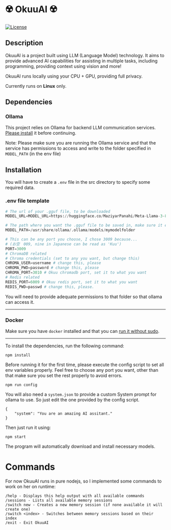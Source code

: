 # ☢️ OkuuAI ☢️

[![License](https://img.shields.io/badge/license-MIT-blue.svg)](https://opensource.org/licenses/MIT)

## Description

OkuuAI is a project built using LLM (Language Model) technology. It aims to provide advanced AI capabilities for assisting in multiple tasks, including programming, providing context using vision and more!

OkuuAI runs locally using your CPU + GPU, providing full privacy.

Currently runs on **Linux** only.

## Dependencies

### Ollama

This project relies on Ollama for backend LLM communication services. [Please install](https://ollama.com) it before continuing.

Note: Please make sure you are running the Ollama service and that the service has permissions to access and write to the folder specified in `MODEL_PATH` (in the env file)

## Installation

You will have to create a `.env` file in the src directory to specify some required data.

### .env file template
```python
# The url of your .gguf file, to be downloaded
MODEL_URL=MODEL_URL=https://huggingface.co/MaziyarPanahi/Meta-Llama-3-8B-Instruct-GGUF/resolve/main/Meta-Llama-3-8B-Instruct.Q6_K.gguf?download=true

# The path where you want the .gguf file to be saved in, make sure it exists!
MODEL_PATH=/usr/share/ollama/.ollama/models/mymodelfolder

# This can be any port you choose, I chose 3009 because... 
# (お空　009, nine in Japanese can be read as 'Kuu')
PORT=3009
# ChromaDB related
# Chroma credentials (set to any you want, but change this)
CHROMA_USER=username # change this, please
CHROMA_PWD=password # change this, please
CHROMA_PORT=3010 # Okuu chromadb port, set it to what you want
# Redis related
REDIS_PORT=6009 # Okuu redis port, set it to what you want
REDIS_PWD=passwd # change this, please.
```

You will need to provide adequate permissions to that folder so that ollama can access it.

---

### Docker

Make sure you have `docker` installed and that you can [run it without sudo](https://docs.docker.com/engine/install/linux-postinstall/).

---

To install the dependencies, run the following command:

```
npm install
```

Before running it for the first time, please execute the config script to set all env variables properly. Feel free to choose any port you want, other than that make sure you set the rest properly to avoid errors.

```
npm run config
```

You will also need a `system.json` to provide a custom System prompt for ollama to use. So just edit the one provided by the config script.

```
{
    "system": "You are an amazing AI assitant."
}
```

Then just run it using:

```
npm start
```

The program will automatically download and install necessary models.

# Commands

For now OkuuAI runs in pure nodejs, so I implemented some commands to work on her on runtime:

```
/help - Displays this help output with all available commands
/sessions - Lists all available memory sessions
/switch new - Creates a new memory session (if none available it will create one)
/switch <index> - Switches between memory sessions based on their index
/exit - Exit OkuuAI
```